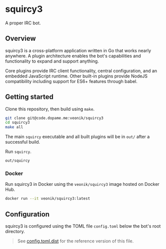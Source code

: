 # squircy3

A proper IRC bot.


## Overview

squircy3 is a cross-platform application written in Go that works nearly
anywhere. A plugin architecture enables the bot's capabilities and 
functionality to expand and support anything.

Core plugins provide IRC client functionality, central configuration, and 
an embedded JavaScript runtime. Other built-in plugins provide NodeJS
compatibility including support for ES6+ features through babel.


## Getting started

Clone this repository, then build using `make`.

```bash
git clone git@code.dopame.me:veonik/squircy3
cd squircy3
make all
```

The main `squircy` executable and all built plugins will be in `out/` after
a successful build.

Run `squircy`.

```bash
out/squircy
```

### Docker

Run squircy3 in Docker using the `veonik/squircy3` image hosted on Docker Hub.

```bash
docker run --it veonik/squircy3:latest
```

## Configuration

squircy3 is configured using the TOML file `config.toml` below the bot's root 
directory.

> See [config.toml.dist](config.toml.dist) for the reference version of this file.
